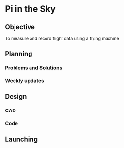 # Pi in the Sky
## Objective
To measure and record flight data using a flying machine
## Planning

### Problems and Solutions
### Weekly updates
## Design
### CAD
### Code
## Launching
